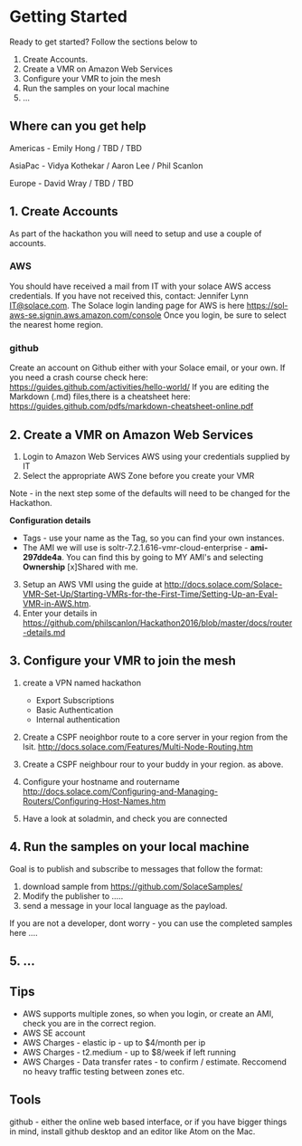 # Getting Started

Ready to get started?  Follow the sections below to 

1. Create Accounts.
2. Create a VMR on Amazon Web Services
3. Configure your VMR to join the mesh
4. Run the samples on your local machine
5. ...

## Where can you get help

Americas - Emily Hong / TBD / TBD  

AsiaPac - Vidya Kothekar / Aaron Lee / Phil Scanlon  

Europe - David Wray / TBD / TBD  

## 1. Create Accounts

As part of the hackathon you will need to setup and use a couple of accounts.

### AWS
You should have received a mail from IT with your solace AWS access credentials.  If you have not received this, contact: Jennifer Lynn <IT@solace.com>.  The Solace login landing page for AWS is here https://sol-aws-se.signin.aws.amazon.com/console
Once you login, be sure to select the nearest home region.

### github
Create an account on Github either with your Solace email, or your own.
If you need a crash course check here: https://guides.github.com/activities/hello-world/
If you are editing the Markdown (.md) files,there is a cheatsheet here: https://guides.github.com/pdfs/markdown-cheatsheet-online.pdf

## 2. Create a VMR on Amazon Web Services

1. Login to Amazon Web Services AWS using your credentials supplied by IT
2. Select the appropriate AWS Zone before you create your VMR

Note - in the next step some of the defaults will need  to be changed for the Hackathon.

__Configuration details__
* Tags - use your name as the Tag, so you can find your own instances.
* The AMI we will use is soltr-7.2.1.616-vmr-cloud-enterprise - __ami-297dde4a__.  You can find this by going to MY AMI's and selecting __Ownership__ [x]Shared with me.


3. Setup an AWS VMI using the guide at  http://docs.solace.com/Solace-VMR-Set-Up/Starting-VMRs-for-the-First-Time/Setting-Up-an-Eval-VMR-in-AWS.htm.
4. Enter your details in https://github.com/philscanlon/Hackathon2016/blob/master/docs/router-details.md

## 3. Configure your VMR to join the mesh
  
  1. create a VPN named hackathon
      - Export Subscriptions
      - Basic Authentication
      - Internal authentication

2. Create a CSPF neoighbor route to a core server in your region from the lsit. http://docs.solace.com/Features/Multi-Node-Routing.htm
3. Create a CSPF neighbour rour to your buddy in your region.  as above.
6. Configure your hostname and routername http://docs.solace.com/Configuring-and-Managing-Routers/Configuring-Host-Names.htm
7. Have a look at soladmin, and check you are connected


## 4. Run the samples on your local machine

Goal is to publish and subscribe to messages that follow the format: 

1.  download sample from https://github.com/SolaceSamples/
2.  Modify the publisher to .....
3.  send a message in your local language as the payload.

If you are not a developer,  dont worry - you can use the completed samples here ....

## 5. ...

## Tips
* AWS supports multiple zones, so when you login, or create an AMI, check you are in the correct region.
* AWS SE account
* AWS Charges - elastic ip - up to $4/month per ip
* AWS Charges - t2.medium - up to $8/week if left running
* AWS Charges - Data transfer rates - to confirm / estimate.  Reccomend no heavy traffic testing between zones etc.


## Tools
github - either the online web based interface, or if you have bigger things in mind, install github desktop and an editor like Atom on the Mac.

